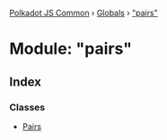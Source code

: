 [Polkadot JS Common](../README.md) › [Globals](../globals.md) › ["pairs"](_pairs_.md)

# Module: "pairs"

## Index

### Classes

* [Pairs](../classes/_pairs_.pairs.md)
